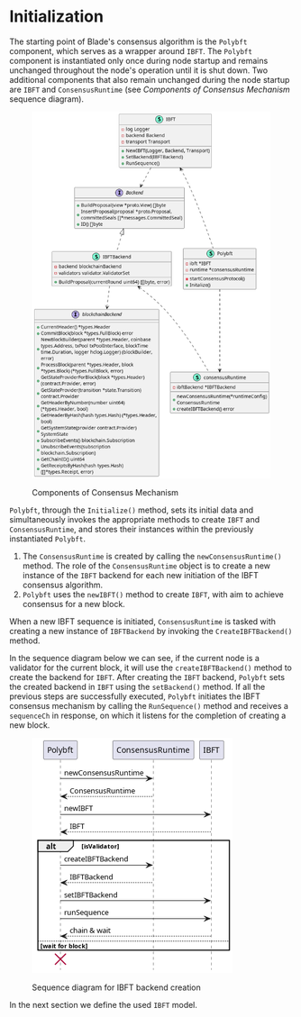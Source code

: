 # Initialization

The starting point of Blade's consensus algorithm is the `Polybft` component, which serves as a wrapper around `IBFT`. The `Polybft` component is instantiated only once during node startup and remains unchanged throughout the node's operation until it is shut down. Two additional components that also remain unchanged during the node startup are `IBFT` and `ConsensusRuntime` (see _Components of Consensus Mechanism_ sequence diagram).

<figure><img src="../../../../.gitbook/assets/polybft_initialization_improvement (4).png" alt=""><figcaption><p>Components of Consensus Mechanism</p></figcaption></figure>

`Polybft`, through the `Initialize()` method, sets its initial data and simultaneously invokes the appropriate methods to create `IBFT` and `ConsensusRuntime`, and stores their instances within the previously instantiated `Polybft`.

1. The `ConsensusRuntime` is created by calling the `newConsensusRuntime()` method. The role of the `ConsensusRuntime` object is to create a new instance of the `IBFT` backend for each new initiation of the IBFT consensus algorithm.
2. `Polybft` uses the `newIBFT()` method to create `IBFT`, with aim to achieve consensus for a new block.

When a new IBFT sequence is initiated, `ConsensusRuntime` is tasked with creating a new instance of `IBFTBackend` by invoking the `CreateIBFTBackend()` method.&#x20;

In the sequence diagram below we can see, if the current node is a validator for the current block, it will use the `createIBFTBackend()` method to create the backend for `IBFT`. After creating the `IBFT` backend, `Polybft` sets the created backend in `IBFT` using the `setBackend()` method. If all the previous steps are successfully executed, `Polybft` initiates the IBFT consensus mechanism by calling the `RunSequence()` method and receives a `sequenceCh` in response, on which it listens for the completion of creating a new block.

<figure><img src="../../../../.gitbook/assets/polybft_initialization_sequence (1).png" alt=""><figcaption><p>Sequence diagram for IBFT backend creation</p></figcaption></figure>

In the next section we define the used `IBFT` model.

